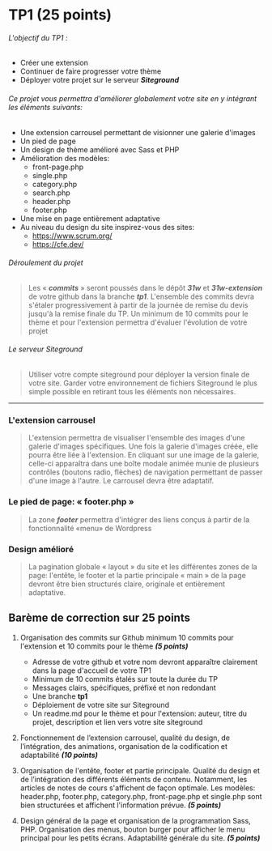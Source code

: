 # TP1 (25 points)

###### L'objectif du TP1 :

- Créer une extension
- Continuer de faire progresser votre thème
- Déployer votre projet sur le serveur **_Siteground_**

###### Ce projet vous permettra d\'améliorer globalement votre site en y intégrant les éléments suivants:

- Une extension carrousel permettant de visionner une galerie d\'images
- Un pied de page
- Un design de thème amélioré avec Sass et PHP
- Amélioration des modèles:
  - front-page.php
  - single.php
  - category.php
  - search.php
  - header.php
  - footer.php
- Une mise en page entièrement adaptative
- Au niveau du design du site inspirez-vous des sites:
  - https://www.scrum.org/
  - https://cfe.dev/

###### Déroulement du projet

> Les « **_commits_** » seront poussés dans le dépôt **_31w_** et **_31w-extension_** de votre github dans la branche **_tp1_**.
> L\'ensemble des commits devra s\'étaler progressivement à partir de la journée de remise du devis jusqu\'à la remise finale du TP.
> Un minimum de 10 commits pour le thème et pour l\'extension permettra d\'évaluer l\'évolution de votre projet

###### Le serveur Siteground

> Utiliser votre compte siteground pour déployer la version finale de votre site.
> Garder votre environnement de fichiers Siteground le plus simple possible en retirant tous les éléments non nécessaires.

---

### L'extension carrousel

> L'extension permettra de visualiser l\'ensemble des images d\'une galerie d\'images spécifiques. Une fois la galerie d\'images créée, elle pourra être liée à l\'extension. En cliquant sur une image de la galerie, celle-ci apparaîtra dans une boîte modale animée munie de plusieurs contrôles (boutons radio, flèches) de navigation permettant de passer d\'une image à l\'autre. Le carrousel devra être adaptatif.

### Le pied de page: « **footer.php** »

> La zone **_footer_** permettra d\'intégrer des liens conçus à partir de la fonctionnalité «menu» de Wordpress

### Design amélioré

> La pagination globale « layout » du site et les différentes zones de la page: l'entête, le footer et la partie principale « main » de la page devront être bien structurés claire, originale et entièrement adaptative.

## Barème de correction sur 25 points

1. Organisation des commits sur Github minimum 10 commits pour l'extension et 10 commits pour le thème **_(5 points)_**

   - Adresse de votre github et votre nom devront apparaître clairement dans la page d'accueil de votre TP1
   - Minimum de 10 commits étalés sur toute la durée du TP
   - Messages clairs, spécifiques, préfixé et non redondant
   - Une branche **tp1**
   - Déploiement de votre site sur Siteground
   - Un readme.md pour le thème et pour l'extension: auteur, titre du projet, description et lien vers votre site siteground

2. Fonctionnement de l’extension carrousel, qualité du design, de l’intégration, des animations, organisation de la codification et adaptabilité **_(10 points)_**
3. Organisation de l'entête, footer et partie principale. Qualité du design et de l’intégration des différents éléments de contenu. Notamment, les articles de notes de cours s'affichent de façon optimale. Les modèles: header.php, footer.php, category.php, front-page.php et single.php sont bien structurées et affichent l'information prévue. **_(5 points)_**
4. Design général de la page et organisation de la programmation Sass, PHP. Organisation des menus, bouton burger pour afficher le menu principal pour les petits écrans. Adaptabilité générale du site. **_(5 points)_**